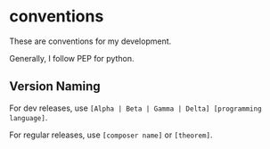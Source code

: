# conventions

These are conventions for my development.

Generally, I follow PEP for python.

## Version Naming
For dev releases, use `[Alpha | Beta | Gamma | Delta] [programming language]`.

For regular releases, use `[composer name]` or `[theorem]`. 
